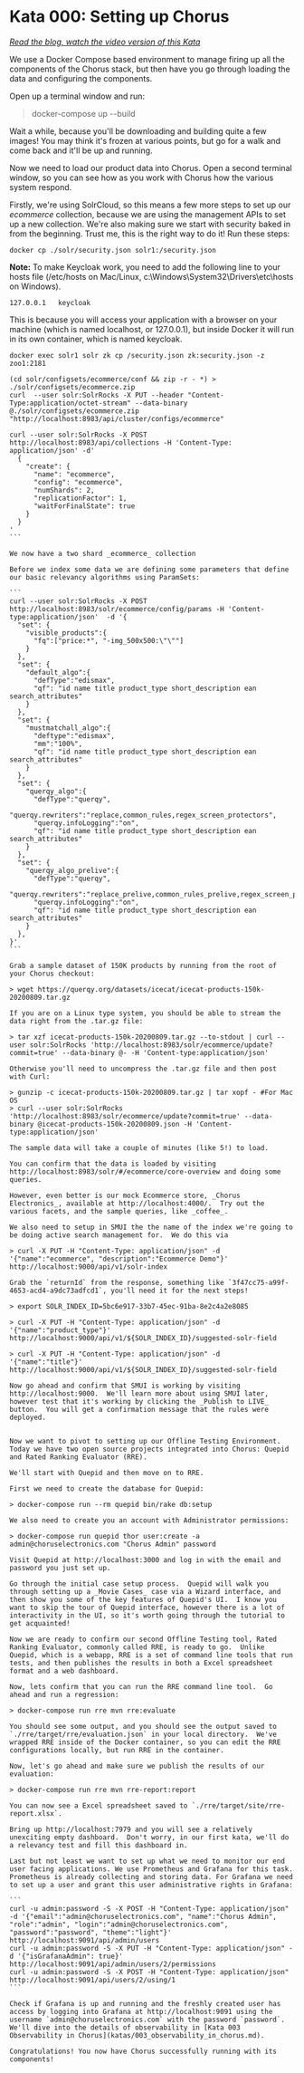 # Kata 000: Setting up Chorus

<i><a href="https://opensourceconnections.com/blog/2020/07/20/how-does-pete-the-e-commerce-search-engine-product-manager-build-a-web-shop/" target="_BLANK">Read the blog, watch the video version of this Kata</a></i>

We use a Docker Compose based environment to manage firing up all the components of the Chorus stack, but then have you go through loading the data and configuring the components.

Open up a terminal window and run:
> docker-compose up --build

Wait a while, because you'll be downloading and building quite a few images!  You may think it's frozen at various points, but go for a walk and come back and it'll be up and running.

Now we need to load our product data into Chorus.  Open a second terminal window, so you can see how as you work with Chorus how the various system respond.  

Firstly, we're using SolrCloud, so this means a few more steps to set up our _ecommerce_ collection, because we are using the management APIs to set up a new collection.  We're also making sure we start with security baked in from the beginning.  Trust me, this is the right way to do it!  Run these steps:

```
docker cp ./solr/security.json solr1:/security.json
```
**Note:** To make Keycloak work, you need to add the following line to your hosts file (/etc/hosts on Mac/Linux, c:\Windows\System32\Drivers\etc\hosts on Windows).
```
127.0.0.1	keycloak
```
This is because you will access your application with a browser on your machine (which is named localhost, or 127.0.0.1), but inside Docker it will run in its own container, which is named keycloak.


````
docker exec solr1 solr zk cp /security.json zk:security.json -z zoo1:2181

(cd solr/configsets/ecommerce/conf && zip -r - *) > ./solr/configsets/ecommerce.zip
curl  --user solr:SolrRocks -X PUT --header "Content-Type:application/octet-stream" --data-binary @./solr/configsets/ecommerce.zip "http://localhost:8983/api/cluster/configs/ecommerce"

curl --user solr:SolrRocks -X POST http://localhost:8983/api/collections -H 'Content-Type: application/json' -d'
  {
    "create": {
      "name": "ecommerce",
      "config": "ecommerce",
      "numShards": 2,
      "replicationFactor": 1,
      "waitForFinalState": true
    }
  }
'
```

We now have a two shard _ecommerce_ collection

Before we index some data we are defining some parameters that define our basic relevancy algorithms using ParamSets:

```
curl --user solr:SolrRocks -X POST http://localhost:8983/solr/ecommerce/config/params -H 'Content-type:application/json'  -d '{
  "set": {
    "visible_products":{
      "fq":["price:*", "-img_500x500:\"\""]
    }
  },
  "set": {
    "default_algo":{
      "defType":"edismax",
      "qf": "id name title product_type short_description ean search_attributes"
    }
  },
  "set": {
    "mustmatchall_algo":{
      "deftype":"edismax",
      "mm":"100%",
      "qf": "id name title product_type short_description ean search_attributes"
    }
  },
  "set": {
    "querqy_algo":{
      "defType":"querqy",
      "querqy.rewriters":"replace,common_rules,regex_screen_protectors",
      "querqy.infoLogging":"on",
      "qf": "id name title product_type short_description ean search_attributes"
    }
  },
  "set": {
    "querqy_algo_prelive":{
      "defType":"querqy",
      "querqy.rewriters":"replace_prelive,common_rules_prelive,regex_screen_protectors",
      "querqy.infoLogging":"on",
      "qf": "id name title product_type short_description ean search_attributes"
    }
  },
}'
```

Grab a sample dataset of 150K products by running from the root of your Chorus checkout:

> wget https://querqy.org/datasets/icecat/icecat-products-150k-20200809.tar.gz

If you are on a Linux type system, you should be able to stream the data right from the .tar.gz file:

> tar xzf icecat-products-150k-20200809.tar.gz --to-stdout | curl --user solr:SolrRocks 'http://localhost:8983/solr/ecommerce/update?commit=true' --data-binary @- -H 'Content-type:application/json'

Otherwise you'll need to uncompress the .tar.gz file and then post with Curl:

> gunzip -c icecat-products-150k-20200809.tar.gz | tar xopf - #For Mac OS
> curl --user solr:SolrRocks 'http://localhost:8983/solr/ecommerce/update?commit=true' --data-binary @icecat-products-150k-20200809.json -H 'Content-type:application/json'

The sample data will take a couple of minutes (like 5!) to load.

You can confirm that the data is loaded by visiting http://localhost:8983/solr/#/ecommerce/core-overview and doing some queries.

However, even better is our mock Ecommerce store, _Chorus Electronics_, available at http://localhost:4000/.  Try out the various facets, and the sample queries, like _coffee_.   

We also need to setup in SMUI the the name of the index we're going to be doing active search management for.  We do this via

> curl -X PUT -H "Content-Type: application/json" -d '{"name":"ecommerce", "description":"Ecommerce Demo"}' http://localhost:9000/api/v1/solr-index

Grab the `returnId` from the response, something like `3f47cc75-a99f-4653-acd4-a9dc73adfcd1`, you'll need it for the next steps!

> export SOLR_INDEX_ID=5bc6e917-33b7-45ec-91ba-8e2c4a2e8085

> curl -X PUT -H "Content-Type: application/json" -d '{"name":"product_type"}' http://localhost:9000/api/v1/${SOLR_INDEX_ID}/suggested-solr-field

> curl -X PUT -H "Content-Type: application/json" -d '{"name":"title"}' http://localhost:9000/api/v1/${SOLR_INDEX_ID}/suggested-solr-field

Now go ahead and confirm that SMUI is working by visiting http://localhost:9000.  We'll learn more about using SMUI later, however test that it's working by clicking the _Publish to LIVE_ button.  You will get a confirmation message that the rules were deployed.


Now we want to pivot to setting up our Offline Testing Environment.  Today we have two open source projects integrated into Chorus: Quepid and Rated Ranking Evaluator (RRE).

We'll start with Quepid and then move on to RRE.

First we need to create the database for Quepid:

> docker-compose run --rm quepid bin/rake db:setup

We also need to create you an account with Administrator permissions:

> docker-compose run quepid thor user:create -a admin@choruselectronics.com "Chorus Admin" password

Visit Quepid at http://localhost:3000 and log in with the email and password you just set up.

Go through the initial case setup process.  Quepid will walk you through setting up a _Movie Cases_ case via a Wizard interface, and then show you some of the key features of Quepid's UI.  I know you want to skip the tour of Quepid interface, however there is a lot of interactivity in the UI, so it's worth going through the tutorial to get acquainted!

Now we are ready to confirm our second Offline Testing tool, Rated Ranking Evaluator, commonly called RRE, is ready to go.  Unlike Quepid, which is a webapp, RRE is a set of command line tools that run tests, and then publishes the results in both a Excel spreadsheet format and a web dashboard.   

Now, lets confirm that you can run the RRE command line tool.  Go ahead and run a regression:  

> docker-compose run rre mvn rre:evaluate

You should see some output, and you should see the output saved to `./rre/target/rre/evaluation.json` in your local directory.  We've wrapped RRE inside of the Docker container, so you can edit the RRE configurations locally, but run RRE in the container.

Now, let's go ahead and make sure we publish the results of our evaluation:

> docker-compose run rre mvn rre-report:report

You can now see a Excel spreadsheet saved to `./rre/target/site/rre-report.xlsx`.  

Bring up http://localhost:7979 and you will see a relatively unexciting empty dashboard.  Don't worry, in our first kata, we'll do a relevancy test and fill this dashboard in.

Last but not least we want to set up what we need to monitor our end user facing applications. We use Prometheus and Grafana for this task. Prometheus is already collecting and storing data. For Grafana we need to set up a user and grant this user administrative rights in Grafana:

```
curl -u admin:password -S -X POST -H "Content-Type: application/json" -d '{"email":"admin@choruselectronics.com", "name":"Chorus Admin", "role":"admin", "login":"admin@choruselectronics.com", "password":"password", "theme":"light"}' http://localhost:9091/api/admin/users
curl -u admin:password -S -X PUT -H "Content-Type: application/json" -d '{"isGrafanaAdmin": true}' http://localhost:9091/api/admin/users/2/permissions
curl -u admin:password -S -X POST -H "Content-Type: application/json" http://localhost:9091/api/users/2/using/1
```

Check if Grafana is up and running and the freshly created user has access by logging into Grafana at http://localhost:9091 using the username `admin@choruselectronics.com` with the password `password`. We'll dive into the details of observability in [Kata 003 Observability in Chorus](katas/003_observability_in_chorus.md).

Congratulations! You now have Chorus successfully running with its components!
